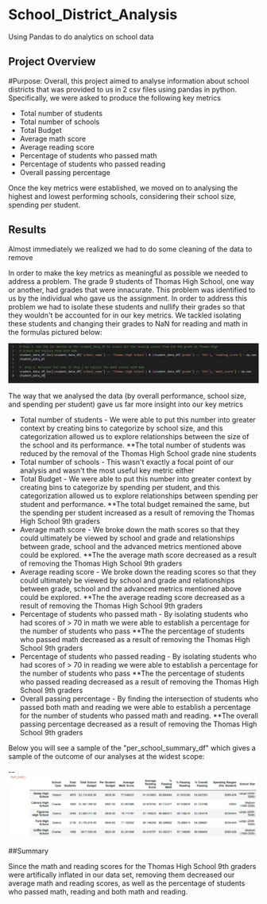 # School_District_Analysis
Using Pandas to do analytics on school data

## Project Overview

#Purpose:
Overall, this project aimed to analyse information about school districts that was provided to us in 2 csv files using pandas in python. Specifically, we were asked to produce the following key metrics

* Total number of students
* Total number of schools
* Total Budget
* Average math score
* Average reading score
* Percentage of students who passed math
* Percentage of students who passed reading
* Overall passing percentage

Once the key metrics were established, we moved on to analysing the highest and lowest performing schools, considering their school size, spending per student.

## Results
Almost immediately we realized we had to do some cleaning of the data to remove 

In order to make the key metrics as meaningful as possible we needed to address a problem. The grade 9 students of Thomas High School, one way or another, had grades that were innacurate. This problem was identified to us by the individual who gave us the assignment. In order to address this problem we had to isolate these students and nullify their grades so that they wouldn't be accounted for in our key metrics. We tackled isolating these students and changing their grades to NaN for reading and math in the formulas pictured below:

![alt text](https://github.com/Anthony-Hendrickson/School_District_Analysis/blob/main/Resources/ninth_grade_thomas_high.PNG)

The way that we analysed the data (by overall performance, school size, and spending per student) gave us far more insight into our key metrics

* Total number of students - We were able to put this number into greater context by creating bins to categorize by school size, and this categorization allowed us to explore relationships between the size of the school and its performance.
**The total number of students was reduced by the removal of the Thomas High School grade nine students
* Total number of schools - This wasn't exactly a focal point of our analysis and wasn't the most useful key metric either
* Total Budget - We were able to put this number into greater context by creating bins to categorize by spending per student, and this categorization allowed us to explore relationships between spending per student and performance.
**The total budget remained the same, but the spending per student increased as a result of removing the Thomas High School 9th graders
* Average math score - We broke down the math scores so that they could ultimately be viewed by school and grade and relationships between grade, school and the advanced metrics mentioned above could be explored.
**The the average math score decreased as a result of removing the Thomas High School 9th graders
* Average reading score - We broke down the reading scores so that they could ultimately be viewed by school and grade and relationships between grade, school and the advanced metrics mentioned above could be explored.
**The the average reading score decreased as a result of removing the Thomas High School 9th graders
* Percentage of students who passed math - By isolating students who had scores of > 70 in math we were able to establish a percentage for the number of students who pass
**The the percentage of students who passed math decreased as a result of removing the Thomas High School 9th graders
* Percentage of students who passed reading - By isolating students who had scores of > 70 in reading we were able to establish a percentage for the number of students who pass
**The the percentage of students who passed reading decreased as a result of removing the Thomas High School 9th graders
* Overall passing percentage - By finding the intersection of students who passed both math and reading we were able to establish a percentage for the number of students who passed math and reading.
**The overall passing percentage decreased as a result of removing the Thomas High School 9th graders

Below you will see a sample of the "per_school_summary_df" which gives a sample of the outcome of our analyses at the widest scope:

--
![alt text](https://github.com/Anthony-Hendrickson/School_District_Analysis/blob/main/Resources/summary.PNG)


##Summary

Since the math and reading scores for the Thomas High School 9th graders were artifically inflated in our data set, removing them decreased our average math and reading scores, as well as the percentage of students who passed math, reading and both math and reading.

